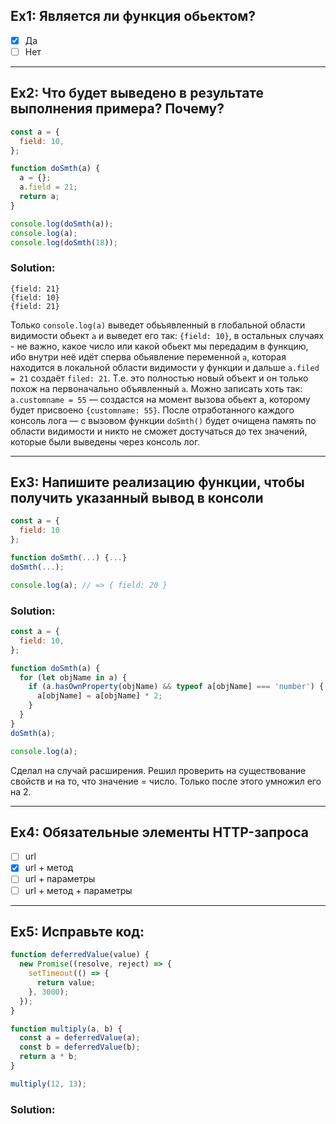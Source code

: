 ## Ex1: Является ли функция обьектом?

- [x] Да
- [ ] Нет

---

## Ex2: Что будет выведено в результате выполнения примера? Почему?

```js
const a = {
  field: 10,
};

function doSmth(a) {
  a = {};
  a.field = 21;
  return a;
}

console.log(doSmth(a));
console.log(a);
console.log(doSmth(18));
```

### Solution:

```log
{field: 21}
{field: 10}
{field: 21}
```

Только `console.log(a)` выведет обьъявленный в глобальной области видимости обьект `a` и выведет его так: `{field: 10}`, в остальных случаях - не важно, какое число или какой обьект мы передадим в функцию, ибо внутри неё идёт сперва обьявление переменной `a`, которая находится в локальной области видимости у функции и дальше `a.filed = 21` создаёт `filed: 21`. Т.е. это полностью новый объект и он только похож на первоначально объявленный `a`. Можно записать хоть так: `a.customname = 55` — создастся на момент вызова обьект а, которому будет присвоено `{customname: 55}`. После отработанного каждого консоль лога — с вызовом функции `doSmth()` будет очищена память по области видимости и никто не сможет достучаться до тех значений, которые были выведены через консоль лог.

---

## Ex3: Напишите реализацию функции, чтобы получить указанный вывод в консоли

```js
const a = {
  field: 10
};

function doSmth(...) {...}
doSmth(...);

console.log(a); // => { field: 20 }
```

### Solution:

```js
const a = {
  field: 10,
};

function doSmth(a) {
  for (let objName in a) {
    if (a.hasOwnProperty(objName) && typeof a[objName] === 'number') {
      a[objName] = a[objName] * 2;
    }
  }
}
doSmth(a);

console.log(a);
```

Сделал на случай расширения. Решил проверить на существование свойств и на то, что значение = число. Только после этого умножил его на 2.

---

## Ex4: Обязательные элементы HTTP-запроса

- [ ] url
- [x] url + метод
- [ ] url + параметры
- [ ] url + метод + параметры

---

## Ex5: Исправьте код:

```js
function deferredValue(value) {
  new Promise((resolve, reject) => {
    setTimeout(() => {
      return value;
    }, 3000);
  });
}

function multiply(a, b) {
  const a = deferredValue(a);
  const b = deferredValue(b);
  return a * b;
}

multiply(12, 13);
```

### Solution:
